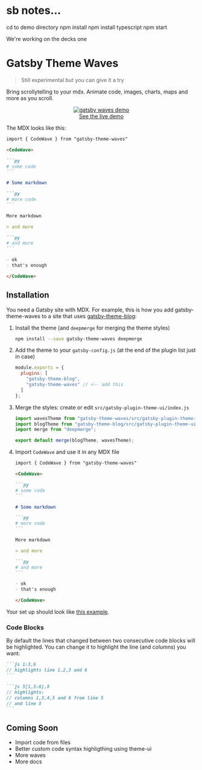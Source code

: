 # sb notes...
cd to demo directory
npm install
npm install typescript
npm start

We're working on the decks one

# Gatsby Theme Waves

> Still experimental but you can give it a try

Bring scrollytelling to your mdx. Animate code, images, charts, maps and more as you scroll.

<div align="center">
<a href="https://waves.pomb.us/blog/post">
<img alt="gatsby waves demo" src="https://user-images.githubusercontent.com/1911623/62062600-971a5780-b229-11e9-9c13-cd6a265594d1.gif" />
</a>
<div><a href="https://waves.pomb.us/">See the live demo</a></div>
</div>

The MDX looks like this:

````md
import { CodeWave } from "gatsby-theme-waves"

<CodeWave>

```py
# some code
```

# Some markdown

```py
# more code
```

More markdown

> and more

```py
# and more
```

- ok
- that's enough

</CodeWave>
````

## Installation

You need a Gatsby site with MDX. For example, this is how you add gatsby-theme-waves to a site that uses [gatsby-theme-blog](https://www.npmjs.com/package/gatsby-theme-blog):

1.  Install the theme (and `deepmerge` for merging the theme styles)

    ```sh
    npm install --save gatsby-theme-waves deepmerge
    ```

2.  Add the theme to your `gatsby-config.js` (at the end of the plugin list just in case)

    ```js
    module.exports = {
      plugins: [
        "gatsby-theme-blog",
        "gatsby-theme-waves" // <-- add this
      ]
    };
    ```

3.  Merge the styles: create or edit `src/gatsby-plugin-theme-ui/index.js`

    ```js
    import wavesTheme from "gatsby-theme-waves/src/gatsby-plugin-theme-ui/index";
    import blogTheme from "gatsby-theme-blog/src/gatsby-plugin-theme-ui/index";
    import merge from "deepmerge";

    export default merge(blogTheme, wavesTheme);
    ```

4)  Import `CodeWave` and use it in any MDX file

    ````md
    import { CodeWave } from "gatsby-theme-waves"

    <CodeWave>

    ```py
    # some code
    ```

    # Some markdown

    ```py
    # more code
    ```

    More markdown

    > and more

    ```py
    # and more
    ```

    - ok
    - that's enough

    </CodeWave>
    ````

Your set up should look like [this example](https://github.com/pomber/gatsby-theme-waves/tree/master/blog-demo).

### Code Blocks

By default the lines that changed between two consecutive code blocks will be highlighted. You can change it to highlight the line (and columns) you want:

````md
```js 1:3,6
// highlights line 1,2,3 and 6
```

```js 5[1,3:6],8
// highlights:
// columns 1,3,4,5 and 6 from line 5
// and line 8
```
````

## Coming Soon

- Import code from files
- Better custom code syntax highligthing using theme-ui
- More waves
- More docs
